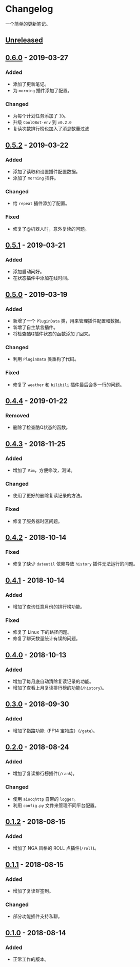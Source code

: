 # Changelog
一个简单的更新笔记。

## [Unreleased]

## [0.6.0] - 2019-03-27
### Added
- 添加了更新笔记。
- 为 `morning` 插件添加了配置。

### Changed
- 为每个计划任务添加了 `ID`。
- 升级 `CoolQBot-env` 到 `v0.2.0`
- 复读次数排行榜也加入了消息数量过滤

## [0.5.2] - 2019-03-22
### Added
- 添加了读取和设置插件配置数据。
- 添加了 `morning` 插件。

### Changed
- 给 `repeat` 插件添加了配置。

### Fixed
- 修复了@机器人时，意外复读的问题。


## [0.5.1] - 2019-03-21
### Added
- 添加启动问好。
- 在状态插件中添加在线时间。

## [0.5.0] - 2019-03-19
### Added
- 新增了一个 `PluginData` 类，用来管理插件配置和数据。
- 新增了自主禁言插件。
- 将检查酷Q插件状态的函数添加了回来。

### Changed
- 利用 `PluginData` 类重构了代码。

### Fixed
- 修复了 `weather` 和 `bilibili` 插件最后会多一行的问题。

## [0.4.4] - 2019-01-22
### Removed
- 删除了检查酷Q状态的函数。

## [0.4.3] - 2018-11-25
### Added
- 增加了 `Vim`，方便修改，测试。

### Changed
- 使用了更好的删除复读记录的方法。

### Fixed
- 修复了服务器时区问题。

## [0.4.2] - 2018-10-14
### Fixed
- 修复了缺少 `dateutil` 依赖导致 `history` 插件无法运行的问题。

## [0.4.1] - 2018-10-14
### Added
- 增加了查询任意月份的排行榜功能。

### Fixed
- 修复了 Linux 下的路径问题。
- 修复了聊天数量统计有误的问题。

## [0.4.0] - 2018-10-13
### Added
- 增加了每月底自动清除复读记录的功能。
- 增加了查看上月复读排行榜的功能(`/history`)。

## [0.3.0] - 2018-09-30
### Added
- 增加了指路功能（FF14 宝物库）(`/gate`)。

## [0.2.0] - 2018-08-24
### Added
- 增加了复读排行榜插件(`/rank`)。

### Changed
- 使用 `aiocqhttp` 自带的 `logger`。
- 利用 `config.py` 文件来管理不同平台配置。

## [0.1.2] - 2018-08-15
### Added
- 增加了 NGA 风格的 ROLL 点插件(`/roll`)。

## [0.1.1] - 2018-08-15
### Added
- 增加了复读群签到。

### Changed
- 部分功能插件支持私聊。

## [0.1.0] - 2018-08-14
### Added
- 正常工作的版本。

[Unreleased]: https://github.com/he0119/CoolQBot/compare/v0.6.0...HEAD
[0.6.0]: https://github.com/he0119/CoolQBot/compare/v0.5.2...v0.6.0
[0.5.2]: https://github.com/he0119/CoolQBot/compare/v0.5.1...v0.5.2
[0.5.1]: https://github.com/he0119/CoolQBot/compare/v0.5.0...v0.5.1
[0.5.0]: https://github.com/he0119/CoolQBot/compare/v0.4.4...v0.5.0
[0.4.4]: https://github.com/he0119/CoolQBot/compare/v0.4.3...v0.4.4
[0.4.3]: https://github.com/he0119/CoolQBot/compare/v0.4.2...v0.4.3
[0.4.2]: https://github.com/he0119/CoolQBot/compare/v0.4.1...v0.4.2
[0.4.1]: https://github.com/he0119/CoolQBot/compare/v0.4.0...v0.4.1
[0.4.0]: https://github.com/he0119/CoolQBot/compare/v0.3.0...v0.4.0
[0.3.0]: https://github.com/he0119/CoolQBot/compare/v0.2.0...v0.3.0
[0.2.0]: https://github.com/he0119/CoolQBot/compare/v0.1.2...v0.2.0
[0.1.2]: https://github.com/he0119/CoolQBot/compare/v0.1.1...v0.1.2
[0.1.1]: https://github.com/he0119/CoolQBot/compare/v0.1.0...v0.1.1
[0.1.0]: https://github.com/he0119/CoolQBot/releases/tag/v0.1.0